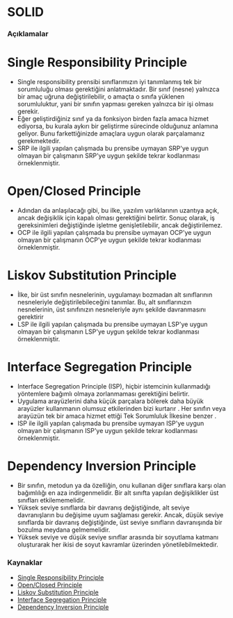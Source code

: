 # SOLID

### Açıklamalar
# Single Responsibility Principle
- Single responsibility prensibi sınıflarımızın iyi tanımlanmış tek bir sorumluluğu olması gerektiğini anlatmaktadır. Bir sınıf (nesne) yalnızca bir amaç uğruna değiştirilebilir, o amaçta o sınıfa yüklenen sorumluluktur, yani bir sınıfın yapması gereken yalnızca bir işi olması gerekir.
- Eğer geliştirdiğiniz sınıf ya da fonksiyon birden fazla amaca hizmet ediyorsa, bu kurala aykırı bir geliştirme sürecinde olduğunuz anlamına geliyor. Bunu farkettiğinizde amaçlara uygun olarak parçalamanız gerekmektedir.
- SRP ile ilgili yapılan çalışmada bu prensibe uymayan SRP'ye uygun olmayan bir çalışmanın SRP'ye uygun şekilde tekrar kodlanması örneklenmiştir.


# Open/Closed Principle
- Adından da anlaşılacağı gibi, bu ilke, yazılım varlıklarının uzantıya açık, ancak değişiklik için kapalı olması gerektiğini belirtir. Sonuç olarak, iş gereksinimleri değiştiğinde işletme genişletilebilir, ancak değiştirilemez.
- OCP ile ilgili yapılan çalışmada bu prensibe uymayan OCP'ye uygun olmayan bir çalışmanın OCP'ye uygun şekilde tekrar kodlanması örneklenmiştir.

# Liskov Substitution Principle
- İlke, bir üst sınıfın nesnelerinin, uygulamayı bozmadan alt sınıflarının nesneleriyle değiştirilebileceğini tanımlar. Bu, alt sınıflarınızın nesnelerinin, üst sınıfınızın nesneleriyle aynı şekilde davranmasını gerektirir
- LSP ile ilgili yapılan çalışmada bu prensibe uymayan LSP'ye uygun olmayan bir çalışmanın LSP'ye uygun şekilde tekrar kodlanması örneklenmiştir.

# Interface Segregation Principle
- Interface Segregation Principle (ISP), hiçbir istemcinin kullanmadığı yöntemlere bağımlı olmaya zorlanmaması gerektiğini belirtir.
- Uygulama arayüzlerini daha küçük parçalara bölerek daha büyük arayüzler kullanmanın olumsuz etkilerinden bizi kurtarır . Her sınıfın veya arayüzün tek bir amaca hizmet ettiği Tek Sorumluluk İlkesine benzer .
- ISP ile ilgili yapılan çalışmada bu prensibe uymayan ISP'ye uygun olmayan bir çalışmanın ISP'ye uygun şekilde tekrar kodlanması örneklenmiştir.

# Dependency Inversion Principle
- Bir sınıfın, metodun ya da özelliğin, onu kullanan diğer sınıflara karşı olan bağımlılığı en aza indirgenmelidir. Bir alt sınıfta yapılan değişiklikler üst sınıfları etkilememelidir.
- Yüksek seviye sınıflarda bir davranış değiştiğinde, alt seviye davranışların bu değişime uyum sağlaması gerekir. Ancak, düşük seviye sınıflarda bir davranış değiştiğinde, üst seviye sınıfların davranışında bir bozulma meydana gelmemelidir.
- Yüksek seviye ve düşük seviye sınıflar arasında bir soyutlama katmanı oluşturarak her ikisi de soyut kavramlar üzerinden yönetilebilmektedir.

### Kaynaklar
- [Single Responsibility Principle](https://www.baeldung.com/java-single-responsibility-principle#:~:text=For%20example%2C%20if%20we%20have,the%20text%20in%20some%20way.)
- [Open/Closed Principle](https://stackify.com/solid-design-open-closed-principle/)
- [Liskov Substitution Principle](https://www.baeldung.com/java-liskov-substitution-principle)
- [Interface Segregation Principle](https://dzone.com/articles/solid-principles-interface-segregation-principle)
- [Dependency Inversion Principle](https://dzone.com/articles/solid-principles-dependency-inversion-principle)


